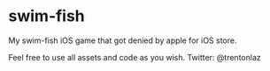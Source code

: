 # swim-fish
My swim-fish iOS game that got denied by apple for iOS store.

Feel free to use all assets and code as you wish.
Twitter: @trentonlaz 
